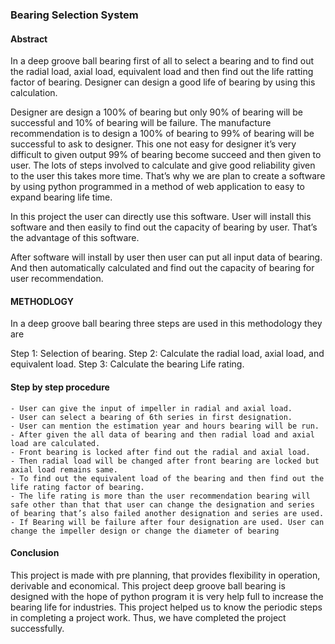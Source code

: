 ### Bearing Selection System

#### Abstract

In a deep groove ball bearing first of all to select a bearing and to find out the radial load, axial load, equivalent load and then find out the life ratting factor of bearing. Designer can design a good life of bearing by using this calculation.

Designer are design a 100% of bearing but only 90% of bearing will be successful and 10% of bearing will be failure. The manufacture recommendation is to design a 100% of bearing to 99% of bearing will be successful to ask to designer. This one not easy for designer it’s very difficult to given output 99% of bearing become succeed and then given to user. The lots of steps involved to calculate and give good reliability given to the user this takes more time. That’s why we are plan to create a software by using python programmed in a method of web application to easy to expand bearing life time.

In this project the user can directly use this software. User will install this software and then easily to find out the capacity of bearing by user. That’s the advantage of this software.

After software will install by user then user can put all input data of bearing. And then automatically calculated and find out the capacity of bearing for user recommendation.


#### METHODLOGY 

In a deep groove ball bearing three steps are used in this methodology they are

Step 1: Selection of bearing.
Step 2: Calculate the radial load, axial load, and equivalent load.
Step 3: Calculate the bearing Life rating.


#### Step by step procedure

    - User can give the input of impeller in radial and axial load.
    - User can select a bearing of 6th series in first designation.
    - User can mention the estimation year and hours bearing will be run.
    - After given the all data of bearing and then radial load and axial load are calculated.
    - Front bearing is locked after find out the radial and axial load.
    - Then radial load will be changed after front bearing are locked but axial load remains same.
    - To find out the equivalent load of the bearing and then find out the life rating factor of bearing.
    - The life rating is more than the user recommendation bearing will safe other than that that user can change the designation and series of bearing that’s also failed another designation and series are used.
    - If Bearing will be failure after four designation are used. User can change the impeller design or change the diameter of bearing

#### Conclusion

This project is made with pre planning, that provides flexibility in operation, derivable and economical. This project deep groove ball bearing is designed with the hope of python program it is very help full to increase the bearing life for industries. This project helped us to know the periodic steps in completing a project work. Thus, we have completed the project successfully.
